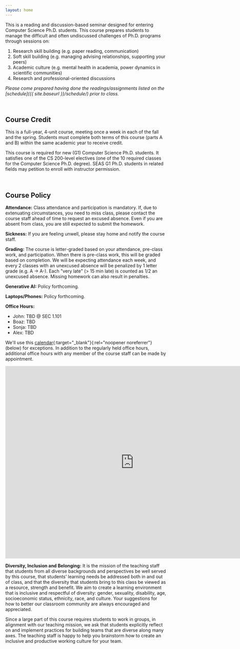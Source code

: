 ```yaml
---
layout: home
---
```


This is a reading and discussion-based seminar designed for entering Computer Science Ph.D. students. This course prepares students to manage the difficult and often undiscussed challenges of Ph.D. programs through sessions on:
1. Research skill building (e.g. paper reading, communication) 
2. Soft skill building (e.g. managing advising relationships, supporting your peers)
3. Academic culture (e.g. mental health in academia, power dynamics in scientific communities)
4. Research and professional-oriented discussions 

*Please come prepared having done the readings/assignments listed on the [schedule]({{ site.baseurl }}/schedule/) prior to class.*

<br/>

## Course Credit

This is a full-year, 4-unit course, meeting once a week in each of the fall and the spring. Students must complete both terms of this course (parts A and B) within the same academic year to receive credit.
    
This course is required for new (G1) Computer Science Ph.D. students. It satisfies one of the CS 200-level electives (one of the 10 required classes for the Computer Science Ph.D. degree). SEAS G1 Ph.D. students in related fields may petition to enroll with instructor permission.

<br/>

## Course Policy

**Attendance:** Class attendance and participation is mandatory. If, due to extenuating circumstances, you need to miss class, please contact the course staff ahead of time to request an excused absence. Even if you are absent from class, you are still expected to submit the homework.

**Sickness:** If you are feeling unwell, please stay home and notify the course staff.

**Grading:** The course is letter-graded based on your attendance, pre-class work, and participation. When there is pre-class work, this will be graded based on completion. We will be expecting attendance each week, and every 2 classes with an unexcused absence will be penalized by 1 letter grade (e.g. A -> A-). Each "very late" (> 15 min late) is counted as 1/2 an unexcused absence. Missing homework can also result in penalties.

**Generative AI:** Policy forthcoming.

**Laptops/Phones:** Policy forthcoming.

**Office Hours:** 
* John: TBD @ SEC 1.101
* Boaz: TBD
* Sonja: TBD
* Alex: TBD


We'll use this [calendar](https://calendar.google.com/calendar/embed?src=c_fafaf977ce9c7232446969096f2432e147f253f202cb04ffa65deab089fcf991%40group.calendar.google.com&ctz=America%2FNew_York){:target="_blank"}{:rel="noopener noreferrer"} (below) for exceptions.
In addition to the regularly held office hours, additional office hours with any member of the course staff can be made by appointment. 

<iframe src="https://calendar.google.com/calendar/embed?src=c_9fc37fccbadfc8b18efadd4427eae6686be77c9b4373723f983ee4151a194d7a%40group.calendar.google.com&ctz=America%2FNew_York" style="border: 0" width="800" height="600" frameborder="0" scrolling="no"></iframe>
<br/>


**Diversity, Inclusion and Belonging:** It is the mission of the teaching staff that students from all diverse backgrounds and perspectives be well served by this course, that students’ learning needs be addressed both in and out of class, and that the diversity that students bring to this class be viewed as a resource, strength and benefit. We aim to create a learning environment that is inclusive and respectful of diversity: gender, sexuality, disability, age, socioeconomic status, ethnicity, race, and culture. Your suggestions for how to better our classroom community are always encouraged and appreciated.

Since a large part of this course requires students to work in groups, in alignment with our teaching mission, we ask that students explicitly reflect on and implement practices for building teams that are diverse along many axes. The teaching staff is happy to help you brainstorm how to create an inclusive and productive working culture for your team. 
